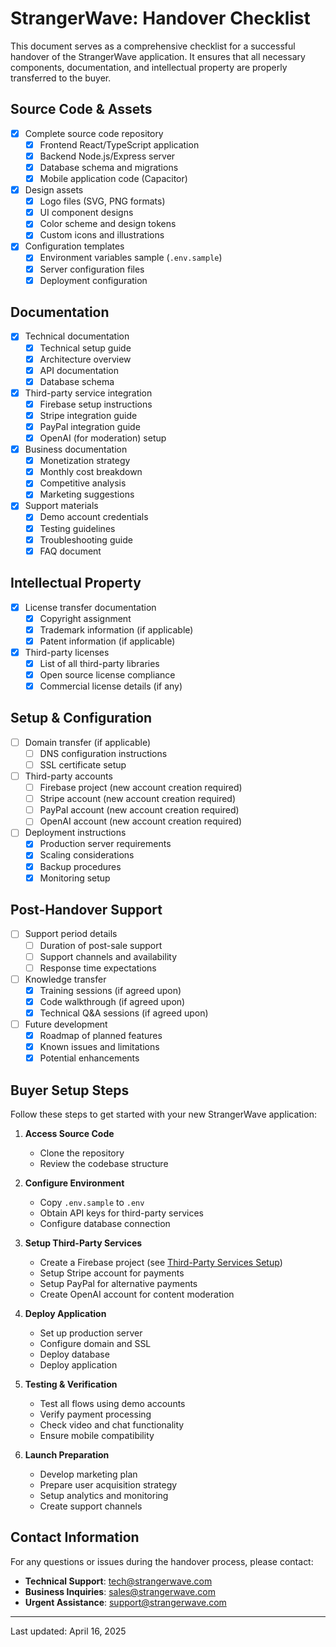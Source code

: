 # StrangerWave: Handover Checklist

This document serves as a comprehensive checklist for a successful handover of the StrangerWave application. It ensures that all necessary components, documentation, and intellectual property are properly transferred to the buyer.

## Source Code & Assets

- [x] Complete source code repository
  - [x] Frontend React/TypeScript application
  - [x] Backend Node.js/Express server
  - [x] Database schema and migrations
  - [x] Mobile application code (Capacitor)
  
- [x] Design assets
  - [x] Logo files (SVG, PNG formats)
  - [x] UI component designs
  - [x] Color scheme and design tokens
  - [x] Custom icons and illustrations

- [x] Configuration templates
  - [x] Environment variables sample (`.env.sample`)
  - [x] Server configuration files
  - [x] Deployment configuration

## Documentation

- [x] Technical documentation
  - [x] Technical setup guide
  - [x] Architecture overview
  - [x] API documentation
  - [x] Database schema

- [x] Third-party service integration
  - [x] Firebase setup instructions
  - [x] Stripe integration guide
  - [x] PayPal integration guide
  - [x] OpenAI (for moderation) setup

- [x] Business documentation
  - [x] Monetization strategy
  - [x] Monthly cost breakdown
  - [x] Competitive analysis
  - [x] Marketing suggestions

- [x] Support materials
  - [x] Demo account credentials
  - [x] Testing guidelines
  - [x] Troubleshooting guide
  - [x] FAQ document

## Intellectual Property

- [x] License transfer documentation
  - [x] Copyright assignment
  - [x] Trademark information (if applicable)
  - [x] Patent information (if applicable)

- [x] Third-party licenses
  - [x] List of all third-party libraries
  - [x] Open source license compliance
  - [x] Commercial license details (if any)

## Setup & Configuration

- [ ] Domain transfer (if applicable)
  - [ ] DNS configuration instructions
  - [ ] SSL certificate setup

- [ ] Third-party accounts
  - [ ] Firebase project (new account creation required)
  - [ ] Stripe account (new account creation required)
  - [ ] PayPal account (new account creation required)
  - [ ] OpenAI account (new account creation required)

- [ ] Deployment instructions
  - [x] Production server requirements
  - [x] Scaling considerations
  - [x] Backup procedures
  - [x] Monitoring setup

## Post-Handover Support

- [ ] Support period details
  - [ ] Duration of post-sale support
  - [ ] Support channels and availability
  - [ ] Response time expectations

- [ ] Knowledge transfer
  - [x] Training sessions (if agreed upon)
  - [x] Code walkthrough (if agreed upon)
  - [x] Technical Q&A sessions (if agreed upon)

- [ ] Future development
  - [x] Roadmap of planned features
  - [x] Known issues and limitations
  - [x] Potential enhancements

## Buyer Setup Steps

Follow these steps to get started with your new StrangerWave application:

1. **Access Source Code**
   - Clone the repository
   - Review the codebase structure

2. **Configure Environment**
   - Copy `.env.sample` to `.env`
   - Obtain API keys for third-party services
   - Configure database connection

3. **Setup Third-Party Services**
   - Create a Firebase project (see [Third-Party Services Setup](./third-party-services-setup.md))
   - Setup Stripe account for payments
   - Setup PayPal for alternative payments
   - Create OpenAI account for content moderation

4. **Deploy Application**
   - Set up production server
   - Configure domain and SSL
   - Deploy database
   - Deploy application

5. **Testing & Verification**
   - Test all flows using demo accounts
   - Verify payment processing
   - Check video and chat functionality
   - Ensure mobile compatibility

6. **Launch Preparation**
   - Develop marketing plan
   - Prepare user acquisition strategy
   - Setup analytics and monitoring
   - Create support channels

## Contact Information

For any questions or issues during the handover process, please contact:

- **Technical Support**: tech@strangerwave.com
- **Business Inquiries**: sales@strangerwave.com
- **Urgent Assistance**: support@strangerwave.com

---

Last updated: April 16, 2025